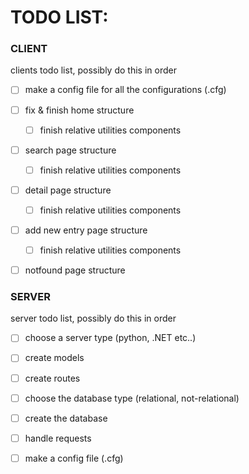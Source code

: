 # TODO LIST:

### CLIENT
clients todo list, possibly do this in order

- [ ] make a config file for all the configurations (.cfg)

- [ ] fix & finish home structure
    - [ ] finish relative utilities components

- [ ] search page structure
    - [ ] finish relative utilities components

- [ ] detail page structure
    - [ ] finish relative utilities components

- [ ] add new entry page structure
    - [ ] finish relative utilities components

- [ ] notfound page structure

### SERVER
server todo list, possibly do this in order
- [ ] choose a server type (python, .NET etc..)

- [ ] create models

- [ ] create routes

- [ ] choose the database type (relational, not-relational)

- [ ] create the database

- [ ] handle requests

- [ ] make a config file (.cfg)
